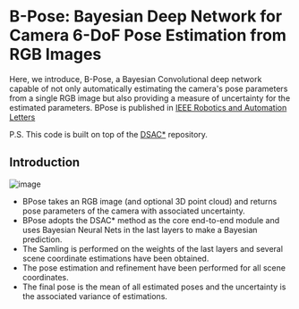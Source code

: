 # B-Pose: Bayesian Deep Network for Camera 6-DoF Pose Estimation from RGB Images

Here, we introduce, B-Pose, a Bayesian Convolutional deep network capable of not only automatically estimating the camera's pose parameters from a single RGB image but also providing a measure of uncertainty for the estimated parameters. BPose is published in  [IEEE Robotics and Automation Letters](https://ieeexplore.ieee.org/abstract/document/10242363)

P.S. This code is built on top of the [DSAC*](https://github.com/vislearn/dsacstar) repository.

## Introduction
![image](https://github.com/arekavandi/BPose/assets/101369948/237dc923-1ae8-4e52-937b-346e822fa602)
+ BPose takes an RGB image (and optional 3D point cloud) and returns pose parameters of the camera with associated uncertainty.
+ BPose adopts the DSAC* method as the core end-to-end module and uses Bayesian Neural Nets in the last layers to make a Bayesian prediction.
+ The Samling is performed on the weights of the last layers and several scene coordinate estimations have been obtained.
+ The pose estimation and refinement have been performed for all scene coordinates.
+ The final pose is the mean of all estimated poses and the uncertainty is the associated variance of estimations.
